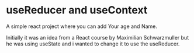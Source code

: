 # useReducer and useContext

A simple react project where you can add Your age and Name.

Initially it was an idea from a React course by Maximilian Schwarzmuller but he was using useState and i wanted to change it to use the useReducer.
